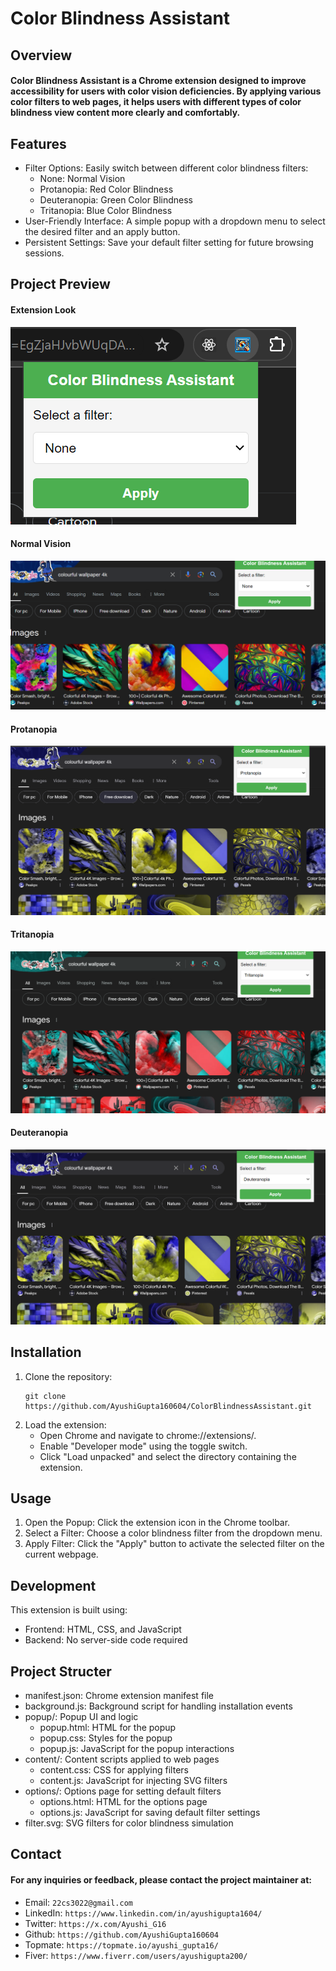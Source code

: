# Color Blindness Assistant

## Overview
#### Color Blindness Assistant is a Chrome extension designed to improve accessibility for users with color vision deficiencies. By applying various color filters to web pages, it helps users with different types of color blindness view content more clearly and comfortably.

## Features
- Filter Options: Easily switch between different color blindness filters:
  - None: Normal Vision
  - Protanopia: Red Color Blindness
  - Deuteranopia: Green Color Blindness
  - Tritanopia: Blue Color Blindness
- User-Friendly Interface: A simple popup with a dropdown menu to select the desired filter and an apply button.
- Persistent Settings: Save your default filter setting for future browsing sessions.

## Project Preview
#### Extension Look
![popup](https://github.com/AyushiGupta160604/ColorBlindnessAssistant/blob/main/Project%20Preview/popup.png)

#### Normal Vision
![none](https://github.com/AyushiGupta160604/ColorBlindnessAssistant/blob/main/Project%20Preview/none.png)

#### Protanopia
![protanopia](https://github.com/AyushiGupta160604/ColorBlindnessAssistant/blob/main/Project%20Preview/protanopia.png)

#### Tritanopia
![tritanopia](https://github.com/AyushiGupta160604/ColorBlindnessAssistant/blob/main/Project%20Preview/tritanopia.png)

#### Deuteranopia
![deuteranopia](https://github.com/AyushiGupta160604/ColorBlindnessAssistant/blob/main/Project%20Preview/deuteranopia.png)

## Installation
1. Clone the repository:
   ```
   git clone https://github.com/AyushiGupta160604/ColorBlindnessAssistant.git
   ```
2. Load the extension:
   -  Open Chrome and navigate to chrome://extensions/.
   -  Enable "Developer mode" using the toggle switch.
   -  Click "Load unpacked" and select the directory containing the extension.
  
## Usage
1. Open the Popup: Click the extension icon in the Chrome toolbar.
2. Select a Filter: Choose a color blindness filter from the dropdown menu.
3. Apply Filter: Click the "Apply" button to activate the selected filter on the current webpage.

## Development
This extension is built using:
- Frontend: HTML, CSS, and JavaScript
- Backend: No server-side code required

## Project Structer
- manifest.json: Chrome extension manifest file
- background.js: Background script for handling installation events
- popup/: Popup UI and logic
  - popup.html: HTML for the popup
  - popup.css: Styles for the popup
  - popup.js: JavaScript for the popup interactions
- content/: Content scripts applied to web pages
  - content.css: CSS for applying filters
  - content.js: JavaScript for injecting SVG filters
- options/: Options page for setting default filters
  - options.html: HTML for the options page
  - options.js: JavaScript for saving default filter settings
- filter.svg: SVG filters for color blindness simulation

## Contact
#### For any inquiries or feedback, please contact the project maintainer at:
- Email: `22cs3022@gmail.com`
- LinkedIn: `https://www.linkedin.com/in/ayushigupta1604/`
- Twitter: `https://x.com/Ayushi_G16`
- Github: `https://github.com/AyushiGupta160604`
- Topmate: `https://topmate.io/ayushi_gupta16/`
- Fiver: `https://www.fiverr.com/users/ayushigupta200/`
